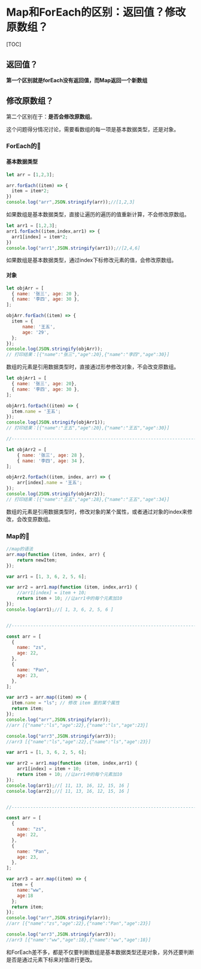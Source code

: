 # Map和ForEach的区别：返回值？修改原数组？

[TOC]



## 返回值？

**第一个区别就是forEach没有返回值，而Map返回一个新数组**



## 修改原数组？

第二个区别在于：**是否会修改原数组**。

这个问题得分情况讨论，需要看数组的每一项是基本数据类型，还是对象。



### ForEach的🌰

#### 基本数据类型

```js
let arr = [1,2,3];

arr.forEach((item) => {
  item = item*2;
})
console.log("arr",JSON.stringify(arr));//[1,2,3]
```

如果数组是基本数据类型，直接让遍历的遍历的值重新计算，不会修改原数组。



```js
let arr1 = [1,2,3];
arr1.forEach((item,index,arr1) => {
  arr1[index] = item*2;
})
console.log("arr1",JSON.stringify(arr1));//[2,4,6]
```

如果数组是基本数据类型，通过index下标修改元素的值，会修改原数组。



#### 对象

```js
let objArr = [
  { name: '张三', age: 20 },
  { name: '李四', age: 30 },
];

objArr.forEach((item) => {
  item = {
      name: '王五',
      age: '29',
  };
});
console.log(JSON.stringify(objArr));
// 打印结果：[{"name":"张三","age":20},{"name":"李四","age":30}]
```

数组的元素是引用数据类型时，直接通过形参修改对象，不会改变原数组。



```js
let objArr1 = [
  { name: '张三', age: 20},
  { name: '李四', age: 30 },
];

objArr1.forEach((item) => {
  item.name = '王五';
});
console.log(JSON.stringify(objArr1)); 
// 打印结果：[{"name":"王五","age":20},{"name":"王五","age":30}]

//---------------------------------------------------------------------------------------

let objArr2 = [
    { name: '张三', age: 28 },
    { name: '李四', age: 34 },
];

objArr2.forEach((item, index, arr) => {
    arr[index].name = '王五';
});
console.log(JSON.stringify(objArr2)); 
// 打印结果：[{"name":"王五","age":28},{"name":"王五","age":34}]
```

数组的元素是引用数据类型时，修改对象的某个属性，或者通过对象的index来修改，会改变原数组。





### Map的🌰

```js
//map的语法
arr.map(function (item, index, arr) {
    return newItem;
});
```



```js
var arr1 = [1, 3, 6, 2, 5, 6];

var arr2 = arr1.map(function (item, index,arr1) {
    //arr1[index] = item + 10;
    return item + 10; //让arr1中的每个元素加10
});
console.log(arr1);//[ 1, 3, 6, 2, 5, 6 ]


//--------------------------------------------------------------------------------------

const arr = [
  {
    name: "zs",
    age: 22,
  },
  {
    name: "Pan",
    age: 23,
  },
];

var arr3 = arr.map((item) => {
  item.name = "ls"; // 修改 item 里的某个属性
  return item;
});
console.log("arr",JSON.stringify(arr));
//arr [{"name":"ls","age":22},{"name":"ls","age":23}]

console.log("arr3",JSON.stringify(arr3));
//arr3 [{"name":"ls","age":22},{"name":"ls","age":23}]
```



```js
var arr1 = [1, 3, 6, 2, 5, 6];

var arr2 = arr1.map(function (item, index,arr1) {
    arr1[index] = item + 10;
    return item + 10; //让arr1中的每个元素加10
});
console.log(arr1);//[ 11, 13, 16, 12, 15, 16 ]
console.log(arr2);//[ 11, 13, 16, 12, 15, 16 ]


//---------------------------------------------------------------------------------------

const arr = [
  {
    name: "zs",
    age: 22,
  },
  {
    name: "Pan",
    age: 23,
  },
];

var arr3 = arr.map((item) => {
  item = {
    name:"ww",
    age:18
  };
  return item;
});
console.log("arr",JSON.stringify(arr));
//arr [{"name":"zs","age":22},{"name":"Pan","age":23}]

console.log("arr3",JSON.stringify(arr3));
//arr3 [{"name":"ww","age":18},{"name":"ww","age":18}]
```

和ForEach差不多，都是不仅要判断数组是基本数据类型还是对象，另外还要判断是否是通过元素下标来对值进行更改。